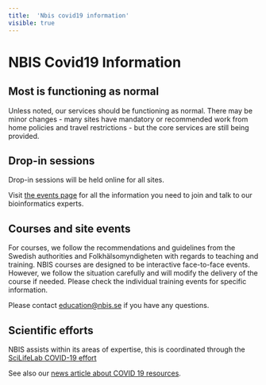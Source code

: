 ```yaml
---
title:  'Nbis covid19 information'
visible: true
---
```

    

# NBIS Covid19 Information

## Most is functioning as normal

Unless noted, our services should be functioning as normal. There may be minor changes - many sites have mandatory or recommended work from home policies and travel restrictions - but the core services are still being provided.

## Drop-in sessions

Drop-in sessions will be held online for all sites.

Visit [the events page](</events>) for all the information you need to join and talk to our bioinformatics experts.

## Courses and site events

For courses, we follow the recommendations and guidelines from the Swedish authorities and Folkhälsomyndigheten with regards to teaching and training. NBIS courses are designed to be interactive face-to-face events. However, we follow the situation carefully and will modify the delivery of the course if needed. Please check the individual training events for specific information.

Please contact [education@nbis.se](<mailto:education@nbis.se>) if you have any questions.

## Scientific efforts

NBIS assists within its areas of expertise, this is coordinated through the [SciLifeLab COVID-19 effort](<https://www.scilifelab.se/covid-19>)

See also our [news article about COVID 19 resources](</news/2020/03/27/covid19-efforts/>).
